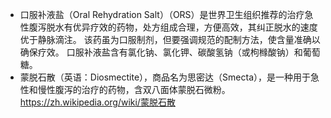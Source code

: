- 口服补液盐（Oral Rehydration Salt）（ORS）是世界卫生组织推荐的治疗急性腹泻脱水有优异疗效的药物，处方组成合理，方便高效，其纠正脱水的速度优于静脉滴注。 该药虽为口服制剂，但要强调规范的配制方法，使含量准确以确保疗效。 口服补液盐含有氯化钠、氯化钾、碳酸氢钠（或枸橼酸钠）和葡萄糖。
- 蒙脱石散（英语：Diosmectite），商品名为思密达（Smecta），是一种用于急性和慢性腹泻的治疗的药物，含双八面体蒙脱石微粉。
    https://zh.wikipedia.org/wiki/蒙脱石散
